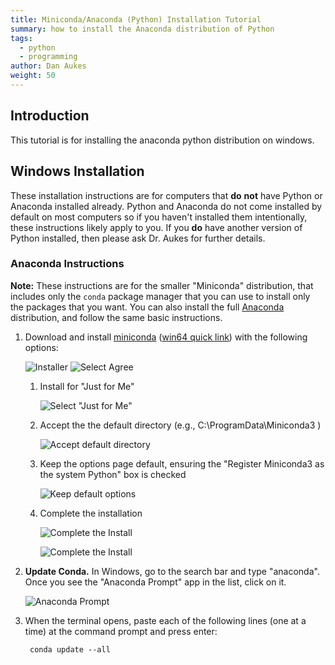 ```yaml
---
title: Miniconda/Anaconda (Python) Installation Tutorial
summary: how to install the Anaconda distribution of Python 
tags: 
  - python
  - programming
author: Dan Aukes
weight: 50
---
```


## Introduction

This tutorial is for installing the anaconda python distribution on windows.

## Windows Installation

These installation instructions are for computers that **do** **not** have Python or Anaconda installed already. Python and Anaconda do not come installed by default on most computers so if you haven't installed them intentionally, these instructions likely apply to you. If you **do** have another version of Python installed, then please ask Dr. Aukes for further details.

### Anaconda Instructions

**Note:** These instructions are for the smaller "Miniconda" distribution, that includes only the ```conda``` package manager that you can use to install only the packages that you want.  You can also install the full [Anaconda](https://www.anaconda.com/products/individual#Downloads) distribution, and follow the same basic instructions.

1. Download and install [miniconda](https://docs.conda.io/en/latest/miniconda.html) ([win64 quick link](https://repo.anaconda.com/miniconda/Miniconda3-latest-Windows-x86_64.exe)) with the following options:

    ![Installer](image00.png)
    ![Select Agree](image01.png)

    1. Install for "Just for Me" 

        ![Select "Just for Me"](image02.png)

    1. Accept the the default directory (e.g., C:\\ProgramData\\Miniconda3 )

        ![Accept default directory](image03.png)

          <!-- > the "install for everyone" option no longer permits you to add python to the system PATH -->

          <!-- - Check the "Add Miniconda3 to the system PATH environment variable" box -->

    1. Keep the options page default, ensuring the "Register Miniconda3 as the system Python" box is checked

        ![Keep default options](image04.png)
       
    1. Complete the installation

        ![Complete the Install](image05.png)

        ![Complete the Install](image06.png)

1. **Update Conda.** In Windows, go to the search bar and type "anaconda". Once you see the "Anaconda Prompt" app in the list, click on it.

    ![Anaconda Prompt](image08.png)

1. When the terminal opens, paste each of the following lines (one at a time) at the command prompt and press enter:

        conda update --all
